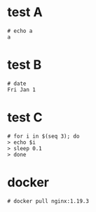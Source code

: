 # test A

  ```
  # echo a
  a
  ```

# test B

```
# date
Fri Jan 1
```

# test C

```
# for i in $(seq 3); do
> echo $i
> sleep 0.1
> done
```

# docker

```
# docker pull nginx:1.19.3
```
